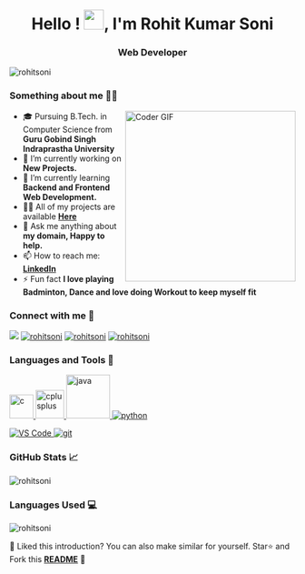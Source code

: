 <h1 align="center">Hello ! <img src="https://media.giphy.com/media/hvRJCLFzcasrR4ia7z/giphy.gif" width="35px">, I'm Rohit Kumar Soni</h1>
<h3 align="center">Web Developer</h3>
<p align="left"> <img src="https://komarev.com/ghpvc/?username=your-github-rohitsoni98&color=blue&style=plastic" alt="rohitsoni" /> </p>
<h3 align="left">Something about me 👨‍💻</h3>
<img src="https://i.pinimg.com/originals/e1/f3/41/e1f3413bf5036045713341394f617225.gif" alt="Coder GIF" width="300" align="right"> 

- 🎓 Pursuing B.Tech. in Computer Science from **Guru Gobind Singh Indraprastha University**
- 🔭 I’m currently working on **New Projects.**
- 🌱 I’m currently learning **Backend and Frontend Web Development.**
- 👨‍💻 All of my projects are available **<a id="raw-url" href="https://github.com/rohitsoni98">Here</a>**
- 💬 Ask me anything about **my domain, Happy to help.**
- 📫 How to reach me:  **<a id="raw-url" href="https://linkedin.com/in/rohit-soni-006868196/">LinkedIn</a>**
- ⚡ Fun fact **I love playing Badminton, Dance and love doing Workout to keep myself fit**


<h3 align="left">Connect with me 📨</h3>
<p>
<a href="https://twitter.com/rsoni5467" target="blank"><img  src="https://img.shields.io/badge/Twitter-1DA1F2?style=for-the-badge&logo=twitter&logoColor=white" /></a>
<a href=" href="https://www.linkedin.com/in/rohit-soni-006868196" target="blank"><img  src="https://img.shields.io/badge/LinkedIn-0077B5?style=for-the-badge&logo=linkedin&logoColor=white" alt="rohitsoni"/></a>
<a href="https://instagram.com/rsoni98" target="blank"><img  src="https://img.shields.io/badge/Instagram-E4405F?style=for-the-badge&logo=instagram&logoColor=white" alt="rohitsoni"/></a>
<a href="https://api.whatsapp.com/send?phone=9896788176" target="blank"><img  src="https://img.shields.io/badge/WhatsApp-25D366?style=for-the-badge&logo=whatsapp&logoColor=white" alt="rohitsoni"/></a>

<h3 align="left">Languages and Tools 🚀</h3>
<p align="left"> 
<a href="https://html.com/" target="_blank"> <img src="https://lorvencomputers.com/assets/img/course/2.png" width="42" alt="c"/> </a> 
<a href="https://www.javascript.com/learn" target="_blank"> <img src="https://4.bp.blogspot.com/-s2EhTt57oeU/XHtQtO1QNLI/AAAAAAAANW8/KYkPQEZUyocSpA2RzqCcVt31imXPi63RACLcBGAs/s1600/Free%2BCourses%2Bto%2Blearn%2BJavaScript.jpg" width="50" alt="cplusplus" /> </a> 
<a href="https://www.w3.org/Style/CSS/learning" target="_blank"> <img src="https://www.tutorialrepublic.com/lib/images/css-illustration.png" width="77" alt="java"/> </a> 
<a href="https://www.python.org" target="_blank"> <img src="https://img.shields.io/badge/Python-3776AB?style=for-the-badge&logo=python&logoColor=white" alt="python"/> </a> 
  

<a href="https://git-scm.com/" target="_blank"> <img src="https://img.shields.io/badge/Git-F05032?style=for-the-badge&logo=git&logoColor=white" alt="VS Code"/> </a> 
<a href="https://code.visualstudio.com/download" target="_blank"> <img src="https://img.shields.io/badge/Visual_Studio_Code-0078D4?style=for-the-badge&logo=visual%20studio%20code&logoColor=white" alt="git"/> </a> 

</p>

<h3 align="left">GitHub Stats 📈</h3>

<p><img src="https://github-readme-stats.vercel.app/api?username=rohitsoni98&show_icons=true&locale=en&theme=dracula" alt="rohitsoni" /></p>

<h3 align="left">Languages Used 💻</h3>

<p><img src="https://github-readme-stats.vercel.app/api/top-langs?username=rohitsoni98&show_icons=true&locale=en&layout=compact&theme=dracula"alt="rohitsoni" /></p>

:pushpin: Liked this introduction? You can also make similar for yourself. Star⭐ and Fork this **[README](https://github.com/rohitsoni98/rohitsoni98)** :pencil:


